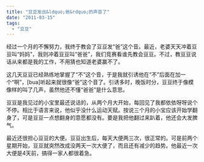 ```yaml
---
title: "豆豆发出&ldquo;爸&rdquo;的声音了"
date: "2011-03-15"
tags: 
  - "豆豆"
---
```


经过一个月的不懈努力，我终于教会了豆豆发“爸”这个音。最近，老婆天天冲着豆豆叫“妈妈”，我则冲着豆豆叫“爸爸”，我们竞赛看谁先教会豆豆。不过，教豆豆说话从来都是我的工作，不用猜也知道老婆赢不了。

这几天豆豆已经熟练地掌握了“不”这个音，于是我就引诱他在“不”后面在加一个“啊”，\[bua\]听起来就很像“爸”这个音了。引诱多时，晚饭时分，豆豆终于像模像样的叫了几声，虽然他还不懂“爸爸”是什么意思。

豆豆是我见过的小宝里最还说话的，从两个月大开始，每回见了我都依依呀呀说个不停。相比于语言来说，他似乎没什么运动天赋。按说三个月的小宝应该开始学翻身了，可是豆豆一点想翻身的意愿都没有。要是我把他翻过来趴着，他还会大发脾气。

最近还很担心豆豆的大便。豆豆出生后，每天大便两三次，很正常的。可是前两个星期开始，豆豆就突然改成没两天一次大便了，而且还有减少的趋势。他最近一次大便是4天前，搞得一家人都很着急。
